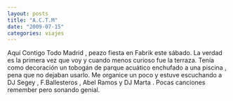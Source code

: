 ```yaml
---
layout: posts
title: "A.C.T.M"
date: "2009-07-15"
categories: viajes
---
```


Aquí Contigo Todo Madrid , peazo fiesta en Fabrik este sábado. La verdad es la primera vez que voy y cuando menos curioso fue la terraza. Tenía como decoración un tobogán de parque acuático enchufado a una piscina , pena que no dejaban usarlo. Me organice un poco y estuve escuchando a DJ Segey , F.Ballesteros , Abel Ramos y DJ Marta . Pocas canciones remember pero sonando genial.
